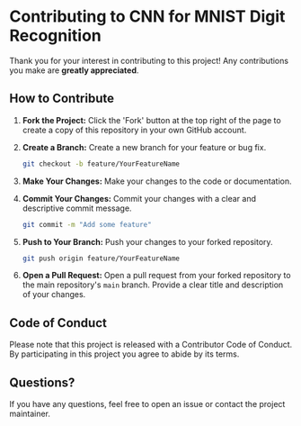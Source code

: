 # Contributing to CNN for MNIST Digit Recognition

Thank you for your interest in contributing to this project! Any contributions you make are **greatly appreciated**.

## How to Contribute

1.  **Fork the Project:** Click the 'Fork' button at the top right of the page to create a copy of this repository in your own GitHub account.

2.  **Create a Branch:** Create a new branch for your feature or bug fix.

    ```bash
    git checkout -b feature/YourFeatureName
    ```

3.  **Make Your Changes:** Make your changes to the code or documentation.

4.  **Commit Your Changes:** Commit your changes with a clear and descriptive commit message.

    ```bash
    git commit -m "Add some feature"
    ```

5.  **Push to Your Branch:** Push your changes to your forked repository.

    ```bash
    git push origin feature/YourFeatureName
    ```

6.  **Open a Pull Request:** Open a pull request from your forked repository to the main repository's `main` branch. Provide a clear title and description of your changes.

## Code of Conduct

Please note that this project is released with a Contributor Code of Conduct. By participating in this project you agree to abide by its terms.

## Questions?

If you have any questions, feel free to open an issue or contact the project maintainer.
